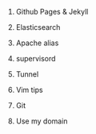 
1. Github Pages & Jekyll
2. Elasticsearch
3. Apache alias
4. supervisord
5. Tunnel
6. Vim tips
7. Git

8. Use my domain